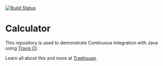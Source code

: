 [![Build Status](https://travis-ci.org/ShivXSingh/java-calculator.svg?branch=master)](https://travis-ci.org/ShivXSingh/java-calculator)

# Calculator

This repository is used to demonstrate Continuous Integration with Java using [Travis CI](http://travis-ci.org).

Learn all about this and more at [Treehouse](https://teamtreehouse.com).
